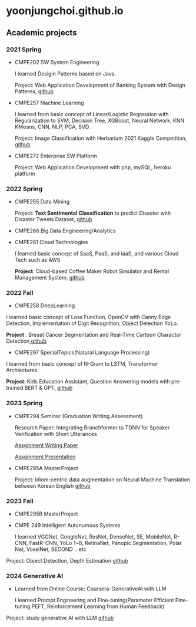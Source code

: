 # yoonjungchoi.github.io


## Academic projects

### 2021 Spring
  - CMPE202 SW System Engineering

    I learned Desigin Patterns based on Java.
    
    Project: Web Application Development of Banking System with Design Patterns, [github](https://github.com/gopinathsjsu/team-project-team7)
  
  - CMPE257 Machine Learning

    I learned from basic concept of Linear/Logistic Regression with Regularization to SVM, Decision Tree, XGBoost, Neural Network, KNN KMeans, CNN, NLP, PCA, SVD.
  
    Project: Image Classification with Herbarium 2021 Kaggle Competition, [github](https://github.com/YoonjungChoi/CMPE257_ML_study)
  
  - CMPE272 Enterprise SW Platform

    Project: Web Application Development with php, mySQL, heroku platform

### 2022 Spring
  - CMPE255 Data Mining

    Project: **Text Sentimental Classification** to predict Disaster with Disaster Tweets Dataset, [github](https://github.com/YoonjungChoi/CMPE255_TEAM10_TextClassification)
    
  - CMPE266 Big Data Engineering/Analytics
    
  - CMPE281 Cloud Technologies

    I learned basic concept of SaaS, PaaS, and IaaS, and various Cloud Tech such as AWS

    **Project**: Cloud-based Coffee Maker Robot Simulator and Rental Management System, [github](https://github.com/jxdev8/cmpe281-team12)

    
### 2022 Fall
  -  CMPE258 DeepLearning
  
  I learned basic concept of Loss Function, OpenCV with Canny Edge Detection, Implementation of Digit Recognition, Object Detection YoLo.
    
  **Project** : Breast Cancer Segmentation and Real-Time Cartoon Charactor Detection,[github](https://github.com/YoonjungChoi/CMPE258DL_ObjectDetectionSegmentation_study)

  -  CMPE297 SpecialTopics(Natural Language Processing)

  I learned from basic concept of N-Gram to LSTM, Transformer Archiectures.

  **Project**: Kids Education Assistant, Question Answering models with pre-trained BERT & GPT, [github](https://github.com/YoonjungChoi/CMPE297_NLP_Project)
    
### 2023 Spring

  - CMPE294 Seminar (Graduation Writing Assessment)

    Research Paper: Integrating Branchformer to TDNN for Speaker Verification with Short Utterances

    [Assginment Writing Paper](https://docs.google.com/document/d/1BXaL0LAPz1MHoS11NeYz2x31wwuQSXr1/edit?usp=sharing&ouid=118008271487839144751&rtpof=true&sd=true)

    [Assginment Presentation](https://docs.google.com/presentation/d/1fNJT8LObsgKFw70Lyjt4TH47tQSFHRIDlhC9DDK-D9g/edit?usp=sharing)

  - CMPE295A MasterProject

    Project: Idiom-centric data augmentation on Neural Machine Translation between Korean English [github](https://github.com/YoonjungChoi/CMPE295_NMT_Project/tree/main)

### 2023 Fall

  - CMPE295B MasterProject
    
  - CMPE 249 Intelligent Autonumous Systems

    I learned VGGNet, GoogleNet, ResNet, DenseNet, SE, MobileNet, R-CNN, FastR-CNN, YoLo 1~8, RetinaNet, Panopic Segmentation, Polar Net, VoxelNet, SECOND .. etc
  
  Project: Object Detection, Depth Estimation [github](https://github.com/YoonjungChoi/CMPE249_IntelligentAutonomousSystems_Study)


### 2024 Generative AI

- Learned from Online Course: Coursera-GenerativeAI with LLM

  I learned Prompt Engineering and Fine-tuning(Parameter Efficient Fine-tuning PEFT, Reinforcement Learning from Human Feedback)

Project: study generative AI with LLM [github](https://github.com/YoonjungChoi/Project_GenerativeAI)


